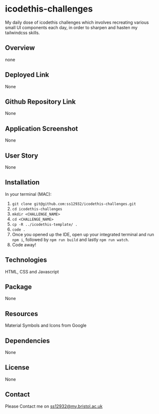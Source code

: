 # icodethis-challenges

My daily dose of icodethis challenges which involves recreating various small UI components each day, in order to sharpen and hasten my tailwindcss skills. 

## Overview

none

## Deployed Link

None

## Github Repository Link

None

## Application Screenshot

None

## User Story

None

## Installation

In your terminal (MAC): 

1. `git clone git@github.com:ss12932/icodethis-challenges.git`
2. `cd icodethis-challenges`
3. `mkdir <CHALLENGE_NAME>`
4. `cd <CHALLENGE_NAME>`
5. `cp -R ../icodethis-template/ .`
6. `code .`
7. Once you opened up the IDE, open up your integrated terminal and run `npm i`, followed by `npm run build` and lastly `npm run watch`.
7. Code away!

## Technologies

HTML, CSS and Javascript

## Package

None

## Resources

Material Symbols and Icons from Google

## Dependencies

None

## License

None

## Contact

Please Contact me on ss12932@my.bristol.ac.uk
